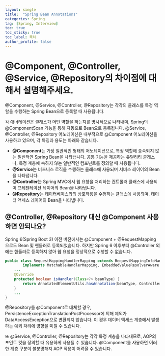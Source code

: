 ```yaml
---
layout: single
title:  "Spring Bean Annotations"
categories: Spring
tag: [Spring, Interview]
toc: true
toc_sticky: true
toc_label: 목차
author_profile: false
---
```


# @Component, @Controller, @Service, @Repository의 차이점에 대해서 설명해주세요.

@Component, @Service, @Controller, @Repository는 각각의 클래스를 특정 역할을 수행하는 Spring Bean으로 등록할 때 사용됩니다. 

각 애너테이션은 클래스가 어떤 역할을 하는지를 명시적으로 나타내며, Spring의 @ComponentScan 기능을 통해 자동으로 Bean으로 등록됩니다. @Service, @Controller, @Repository 어노테이션은 내부적으로 @Component 어노테이션을 사용하고 있으며, 각 특징과 용도는 아래와 같습니다.

- **@Component**는 가장 일반적인 형태의 어노테이션으로, 특정 역할에 종속되지 않는 일반적인 Spring Bean을 나타냅니다. 공통 기능을 제공하는 유틸리티 클래스나, 특정 계층에 속하지 않는 일반적인 컴포넌트를 정의할 때 사용됩니다.
- **@Service**는 비즈니스 로직을 수행하는 클래스에 사용되며 서비스 레이어의 Bean을 나타냅니다.
- **@Controller**는 Spring MVC에서 웹 요청을 처리하는 컨트롤러 클래스에 사용되며 프레젠테이션 레이어의 Bean을 나타냅니다.
- **@Repository**는 데이터베이스와의 상호작용을 수행하는 클래스에 사용되며. 데이터 액세스 레이어의 Bean을 나타냅니다.

## @Controller, @Repository 대신 @Component 사용하면 안되나요?

Spring 6(Spring Boot 3) 이전 버전에서는 @Component + @RequestMapping으로도 Bean 및 핸들러로 등록되었습니다. 하지만 Spring 6 이후부터 @Controller 외에는 핸들러로 등록하지 않아 웹 요청을 정상적으로 수행할 수 없습니다.

```java
public class RequestMappingHandlerMapping extends RequestMappingInfoHandlerMapping
		implements MatchableHandlerMapping, EmbeddedValueResolverAware {
    ...
    @Override
    protected boolean isHandler(Class<?> beanType) {
        return AnnotatedElementUtils.hasAnnotation(beanType, Controller.class); // 컨트롤러 애너테이션인지 확인
    }
    ...
}
```

@Repository를 @Component로 대체할 경우, PersistenceExceptionTranslationPostProcessor에 의해 예외가 DataAccessException으로 변환되지 않습니다. 이 경우 데이터 액세스 계층에서 발생하는 예외 처리에 영향을 미칠 수 있습니다.

또 @Service, @Controller, @Repository는 각각 특정 계층을 나타내므로, AOP의 포인트 컷을 정의할 때 유용하게 사용될 수 있습니다. @Component를 사용하면 이러한 계층 구분이 불분명해져 AOP 적용이 어려울 수 있습니다.
